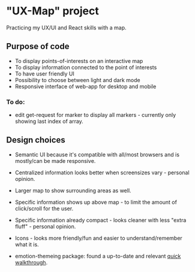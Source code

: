 # "UX-Map" project
Practicing my UX/UI and React skills with a map. 

## Purpose of code
- To display points-of-interests on an interactive map
- To display information connected to the point of interests
- To have user friendly UI
- Possibility to choose between light and dark mode
- Responsive interface of web-app for desktop and mobile 

### To do: 

- edit get-request for marker to display all markers - currently only showing last index of array. 

## Design choices

- Semantic UI because it's compatible with all/most browsers and is mostly/can be made responsive. 
- Centralized information looks better when screensizes vary - personal opinion. 
- Larger map to show surrounding areas as well.
- Specific information shows up above map - to limit the amount of click/scroll for the user. 
- Specific information already compact - looks cleaner with less "extra fluff" - personal opinion. 
- Icons - looks more friendly/fun and easier to understand/remember what it is. 

- emotion-themeing package: found a up-to-date and relevant [quick walkthrough](https://levelup.gitconnected.com/adding-dark-mode-to-your-react-app-with-emotion-css-in-js-fc5c0f926838).